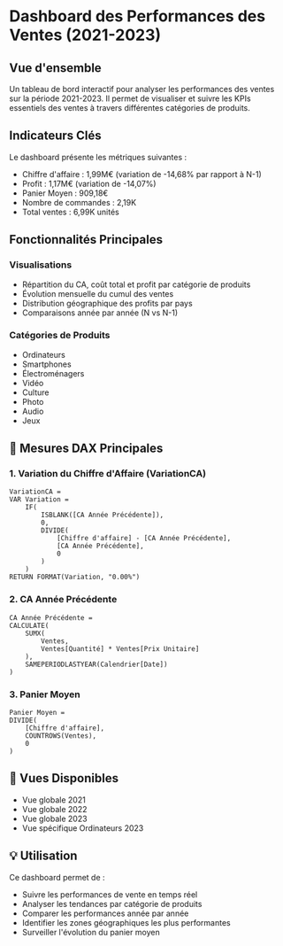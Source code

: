 # Dashboard des Performances des Ventes (2021-2023)

##  Vue d'ensemble

Un tableau de bord interactif pour analyser les performances des ventes sur la période 2021-2023. Il permet de visualiser et suivre les KPIs essentiels des ventes à travers différentes catégories de produits.

##  Indicateurs Clés

Le dashboard présente les métriques suivantes :
- Chiffre d'affaire : 1,99M€ (variation de -14,68% par rapport à N-1)
- Profit : 1,17M€ (variation de -14,07%)
- Panier Moyen : 909,18€
- Nombre de commandes : 2,19K
- Total ventes : 6,99K unités

##  Fonctionnalités Principales

### Visualisations
- Répartition du CA, coût total et profit par catégorie de produits
- Évolution mensuelle du cumul des ventes
- Distribution géographique des profits par pays
- Comparaisons année par année (N vs N-1)

### Catégories de Produits
- Ordinateurs
- Smartphones
- Électroménagers
- Vidéo
- Culture
- Photo
- Audio
- Jeux

## 🔧 Mesures DAX Principales

### 1. Variation du Chiffre d'Affaire (VariationCA)
```dax
VariationCA = 
VAR Variation = 
    IF(
        ISBLANK([CA Année Précédente]),
        0,
        DIVIDE(
            [Chiffre d'affaire] - [CA Année Précédente],
            [CA Année Précédente],
            0
        )
    )
RETURN FORMAT(Variation, "0.00%")
```

### 2. CA Année Précédente
```dax
CA Année Précédente = 
CALCULATE(
    SUMX(
        Ventes,
        Ventes[Quantité] * Ventes[Prix Unitaire]
    ),
    SAMEPERIODLASTYEAR(Calendrier[Date])
)
```

### 3. Panier Moyen
```dax
Panier Moyen = 
DIVIDE(
    [Chiffre d'affaire],
    COUNTROWS(Ventes),
    0
)
```

## 📱 Vues Disponibles
- Vue globale 2021
- Vue globale 2022
- Vue globale 2023
- Vue spécifique Ordinateurs 2023

## 💡 Utilisation

Ce dashboard permet de :
- Suivre les performances de vente en temps réel
- Analyser les tendances par catégorie de produits
- Comparer les performances année par année
- Identifier les zones géographiques les plus performantes
- Surveiller l'évolution du panier moyen


